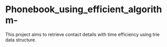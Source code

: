 # Phonebook_using_efficient_algorithm-
This project aims to retrieve contact details with time efficiency using trie data structure.
